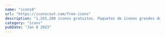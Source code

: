 ```yaml
---
name: "icons8"
url: "https://iconscout.com/free-icons"
description: "1,265,200 íconos gratuitos. Paquetes de íconos grandes de más de 10k íconos, para que pueda encontrar íconos visualmente consistentes para todos sus diseños."
category: "icons"
pubDate: "Jan 8 2023"
---
```

